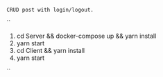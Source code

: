 `CRUD post with login/logout.`

``

1. cd Server && docker-compose up && yarn install
2. yarn start
3. cd Client && yarn install
4. yarn start

``
